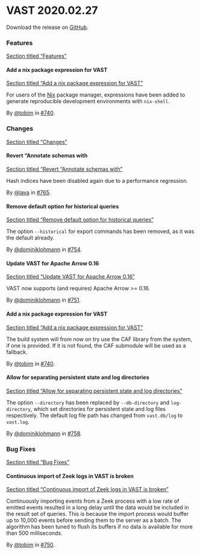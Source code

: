# VAST 2020.02.27

Download the release on [GitHub](https://github.com/tenzir/tenzir/releases/tag/2020.02.27).

### Features

[Section titled “Features”](#features)

#### Add a nix package expression for VAST

[Section titled “Add a nix package expression for VAST”](#add-a-nix-package-expression-for-vast)

For users of the [Nix](https://nixos.org/nix/) package manager, expressions have been added to generate reproducible development environments with `nix-shell`.

By [@tobim](https://github.com/tobim) in [#740](https://github.com/tenzir/tenzir/pull/740).

### Changes

[Section titled “Changes”](#changes)

#### Revert “Annotate schemas with

[Section titled “Revert “Annotate schemas with”](#revert-annotate-schemas-with)

Hash indices have been disabled again due to a performance regression.

By [@lava](https://github.com/lava) in [#765](https://github.com/tenzir/tenzir/pull/765).

#### Remove default option for historical queries

[Section titled “Remove default option for historical queries”](#remove-default-option-for-historical-queries)

The option `--historical` for export commands has been removed, as it was the default already.

By [@dominiklohmann](https://github.com/dominiklohmann) in [#754](https://github.com/tenzir/tenzir/pull/754).

#### Update VAST for Apache Arrow 0.16

[Section titled “Update VAST for Apache Arrow 0.16”](#update-vast-for-apache-arrow-016)

VAST now supports (and requires) Apache Arrow >= 0.16.

By [@dominiklohmann](https://github.com/dominiklohmann) in [#751](https://github.com/tenzir/tenzir/pull/751).

#### Add a nix package expression for VAST

[Section titled “Add a nix package expression for VAST”](#add-a-nix-package-expression-for-vast-1)

The build system will from now on try use the CAF library from the system, if one is provided. If it is not found, the CAF submodule will be used as a fallback.

By [@tobim](https://github.com/tobim) in [#740](https://github.com/tenzir/tenzir/pull/740).

#### Allow for separating persistent state and log directories

[Section titled “Allow for separating persistent state and log directories”](#allow-for-separating-persistent-state-and-log-directories)

The option `--directory` has been replaced by `--db-directory` and `log-directory`, which set directories for persistent state and log files respectively. The default log file path has changed from `vast.db/log` to `vast.log`.

By [@dominiklohmann](https://github.com/dominiklohmann) in [#758](https://github.com/tenzir/tenzir/pull/758).

### Bug Fixes

[Section titled “Bug Fixes”](#bug-fixes)

#### Continuous import of Zeek logs in VAST is broken

[Section titled “Continuous import of Zeek logs in VAST is broken”](#continuous-import-of-zeek-logs-in-vast-is-broken)

Continuously importing events from a Zeek process with a low rate of emitted events resulted in a long delay until the data would be included in the result set of queries. This is because the import process would buffer up to 10,000 events before sending them to the server as a batch. The algorithm has been tuned to flush its buffers if no data is available for more than 500 milliseconds.

By [@tobim](https://github.com/tobim) in [#750](https://github.com/tenzir/tenzir/pull/750).
